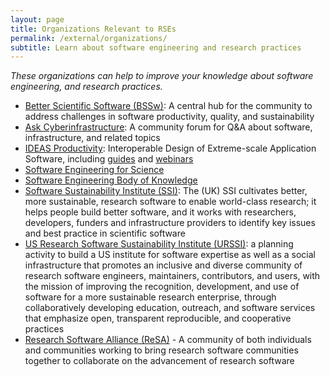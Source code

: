 ```yaml
---
layout: page
title: Organizations Relevant to RSEs
permalink: /external/organizations/
subtitle: Learn about software engineering and research practices
---
```


_These organizations can help to improve your knowledge about software engineering, and research practices._

 - [Better Scientific Software (BSSw)](https://bssw.io/): A central hub for the community to address challenges in software productivity, quality, and sustainability
 - [Ask Cyberinfrastructure](https://ask.cyberinfrastructure.org/): A community forum for Q&A about software, infrastructure, and related topics
 - [IDEAS Productivity](https://ideas-productivity.org/): Interoperable Design of Extreme-scale Application Software, including [guides](https://ideas-productivity.org/resources/howtos/) and [webinars](https://ideas-productivity.org/events/hpc-best-practices-webinars/)
 - [Software Engineering for Science](https://se4science.org/)
 - [Software Engineering Body of Knowledge](https://www.computer.org/education/bodies-of-knowledge/software-engineering)
 - [Software Sustainability Institute (SSI)](https://www.software.ac.uk): The (UK) SSI cultivates better, more sustainable, research software to enable world-class research; it helps people build better software, and it works with researchers, developers, funders and infrastructure providers to identify key issues and best practice in scientific software
 - [US Research Software Sustainability Institute (URSSI)](http://urssi.us): a planning activity to build a US institute for software expertise as well as a social infrastructure that promotes an inclusive and diverse community of research software engineers, maintainers, contributors, and users, with the mission of improving the recognition, development, and use of software for a more sustainable research enterprise, through collaboratively developing education, outreach, and software services that emphasize open, transparent reproducible, and cooperative practices
  - [Research Software Alliance (ReSA)](https://www.researchsoft.org) - A community of both individuals and communities working to bring research software communities together to collaborate on the advancement of research software
